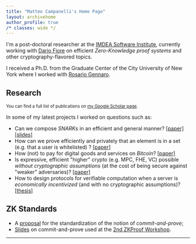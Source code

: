 ```yaml
---
title: "Matteo Campanelli's Home Page"
layout: archivehome
author_profile: true
/* classes: wide */
---
```



I'm a post-doctoral researcher at the [IMDEA Software Institute](https://software.imdea.org/index.html), currently working with
[Dario Fiore](http://www.dariofiore.it/) on  efficient _Zero-Knowledge proof systems_ and  other cryptography-flavored topics.

I received a Ph.D. from the Graduate Center of the City University of New York where I worked with [Rosario Gennaro](http://www-cs.ccny.cuny.edu/~rosario/).

## Research
<sub>You can find a full list of publications on [my Google Scholar page](https://scholar.google.com/citations?user=8xba6isAAAAJ&hl=en&oi=ao).</sub>

In some of my latest projects I worked on questions such as:
- Can we compose *SNARKs* in an efficient and general manner? [[paper]](https://eprint.iacr.org/2019/142) [[slides]](assets/misc/legosnark-amsterdam19.pdf)
- How can we prove efficiently and privately that an element is in a set (e.g. that a user is whitelisted) ? [[paper]](https://eprint.iacr.org/2019/1255)
- How (not) to pay for digital goods and services on *Bitcoin*? [[paper]](https://eprint.iacr.org/2017/566)
- Is expressive, efficient "higher" crypto (e.g. MPC, FHE, VC) possible *without cryptographic assumptions* (at the cost of being secure against "weaker" adversaries)? [[paper]](https://eprint.iacr.org/2018/297)
- How to design protocols  for verifiable computation when a server is *economically incentivized* (and with no cryptographic assumptions)? [[thesis]](https://academicworks.cuny.edu/cgi/viewcontent.cgi?article=3823&context=gc_etds)


## ZK Standards

- A [proposal](assets/misc/zkproof-cp-standards.pdf) for the standardization of the notion of _commit-and-prove_;
- [Slides](assets/misc/CP-standard-ZKProof-slides.pdf) on commit-and-prove used at the [2nd ZKProof Workshop](https://zkproof.org/workshop2/main.html).

***

